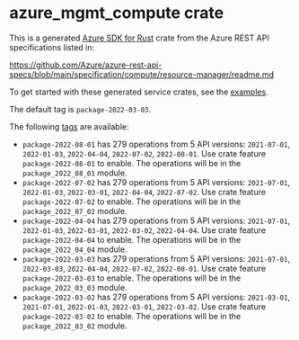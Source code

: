 # azure_mgmt_compute crate

This is a generated [Azure SDK for Rust](https://github.com/Azure/azure-sdk-for-rust) crate from the Azure REST API specifications listed in:

https://github.com/Azure/azure-rest-api-specs/blob/main/specification/compute/resource-manager/readme.md

To get started with these generated service crates, see the [examples](https://github.com/Azure/azure-sdk-for-rust/blob/main/services/README.md#examples).

The default tag is `package-2022-03-03`.

The following [tags](https://github.com/Azure/azure-sdk-for-rust/blob/main/services/tags.md) are available:

- `package-2022-08-01` has 279 operations from 5 API versions: `2021-07-01`, `2022-01-03`, `2022-04-04`, `2022-07-02`, `2022-08-01`. Use crate feature `package-2022-08-01` to enable. The operations will be in the `package_2022_08_01` module.
- `package-2022-07-02` has 279 operations from 5 API versions: `2021-07-01`, `2022-01-03`, `2022-03-01`, `2022-04-04`, `2022-07-02`. Use crate feature `package-2022-07-02` to enable. The operations will be in the `package_2022_07_02` module.
- `package-2022-04-04` has 279 operations from 5 API versions: `2021-07-01`, `2022-01-03`, `2022-03-01`, `2022-03-02`, `2022-04-04`. Use crate feature `package-2022-04-04` to enable. The operations will be in the `package_2022_04_04` module.
- `package-2022-03-03` has 279 operations from 5 API versions: `2021-07-01`, `2022-03-03`, `2022-04-04`, `2022-07-02`, `2022-08-01`. Use crate feature `package-2022-03-03` to enable. The operations will be in the `package_2022_03_03` module.
- `package-2022-03-02` has 279 operations from 5 API versions: `2021-03-01`, `2021-07-01`, `2022-01-03`, `2022-03-01`, `2022-03-02`. Use crate feature `package-2022-03-02` to enable. The operations will be in the `package_2022_03_02` module.